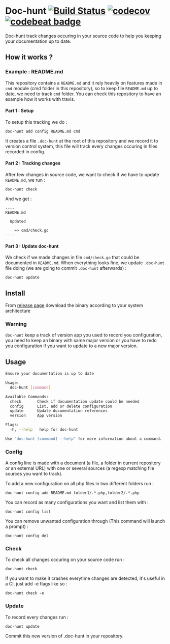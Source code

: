 Doc-hunt [![Build Status](https://travis-ci.org/antham/doc-hunt.svg?branch=master)](https://travis-ci.org/antham/doc-hunt) [![codecov](https://codecov.io/gh/antham/doc-hunt/branch/master/graph/badge.svg)](https://codecov.io/gh/antham/doc-hunt) [![codebeat badge](https://codebeat.co/badges/dc8062aa-0b73-4d58-8b6e-a3b336409ba8)](https://codebeat.co/projects/github-com-antham-doc-hunt)
========

Doc-hunt track changes occuring in your source code to help you keeping your documentation up to date.

## How it works ?

### Example : README.md

This repository contains a ```README.md``` and it rely heavily on features made in ```cmd``` module (cmd folder in this repository), so to keep file ```README.md``` up to date, we need to track ```cmd``` folder. You can check this repository to have an example how it works with travis.

#### Part 1 : Setup

To setup this tracking we do :

```
doc-hunt add config README.md cmd
```

It creates a file ```.doc-hunt``` at the root of this repository and we record it to version control system, this file will track every changes occuring in files recorded in config.

#### Part 2 : Tracking changes

After few changes in source code, we want to check if we have to update ```README.md```, we run :

```
doc-hunt check
```

And we get :

```
----
README.md

  Updated

    => cmd/check.go
----
```

#### Part 3 : Update doc-hunt

We check if we made changes in file ```cmd/check.go``` that could be documented in ```README.md```. When everything looks fine, we update ```.doc-hunt``` file doing (we are going to commit ```.doc-hunt``` afterwards) :

```
doc-hunt update
```

## Install

From [release page](https://github.com/antham/doc-hunt/releases) download the binary according to your system architecture

### Warning

```doc-hunt``` keep a track of version app you used to record you configuration, you need to keep an binary with same major version or you have to redo you configuration if you want to update to a new major version.

## Usage

```bash
Ensure your documentation is up to date

Usage:
  doc-hunt [command]

Available Commands:
  check       Check if documentation update could be needed
  config      List, add or delete configuration
  update      Update documentation references
  version     App version

Flags:
  -h, --help   help for doc-hunt

Use "doc-hunt [command] --help" for more information about a command.
```

### Config

A config line is made with a document (a file, a folder in current repository or an external URL) with one or several sources (a regexp matching file sources you want to track).

To add a new configuration on all php files in two different folders run :

```
doc-hunt config add README.md folder1/.*.php,folder2/.*.php
```

You can record as many configurations you want and list them with :

```
doc-hunt config list
```

You can remove unwanted configuration through (This command will launch a prompt) :

```
doc-hunt config del
```

### Check

To check all changes occuring on your source code run :

```
doc-hunt check
```

If you want to make it crashes everytime changes are detected, it's useful in a CI, just add -e flags like so :

```
doc-hunt check -e
```

### Update

To record every changes run :

```
doc-hunt update
```

Commit this new version of .doc-hunt in your repository.
